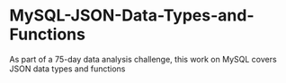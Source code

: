 # MySQL-JSON-Data-Types-and-Functions
As part of a 75-day data analysis challenge, this work on MySQL covers JSON data types and functions
